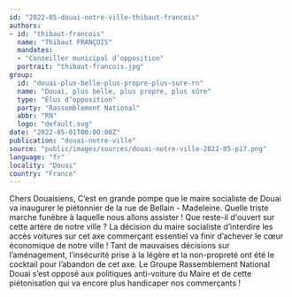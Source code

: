 ```yaml
---
id: "2022-05-douai-notre-ville-thibaut-francois"
authors:
- id: "thibaut-francois"
  name: "Thibaut FRANÇOIS"
  mandates: 
  - "Conseiller municipal d’opposition"
  portrait: "thibaut-francois.jpg"
group:
  id: "douai-plus-belle-plus-propre-plus-sure-rn"
  name: "Douai, plus belle, plus propre, plus sûre"
  type: "Élus d’opposition"
  party: "Rassemblement National"
  abbr: "RN"
  logo: "default.svg"
date: "2022-05-01T00:00:00Z"
publication: "douai-notre-ville"
source: "public/images/sources/douai-notre-ville-2022-05-p17.png"
language: "fr"
locality: "Douai"
country: "France"
---
```


Chers Douaisiens,
C’est en grande pompe que le maire socialiste de Douai va inaugurer le piétonnier de la rue de Bellain - Madeleine. Quelle triste marche funèbre à laquelle nous allons assister ! Que reste-il d'ouvert sur cette artère de notre ville ? La décision du maire socialiste d’interdire les accès voitures sur cet axe commerçant essentiel va finir d’achever le cœur économique de notre ville ! Tant de mauvaises décisions sur l’aménagement, l’insécurité prise à la légère et la non-propreté ont été le cocktail pour l’abandon de cet axe. Le Groupe Rassemblement National Douai s’est opposé aux politiques anti-voiture du Maire et de cette piétonisation qui va encore plus handicaper nos commerçants !
